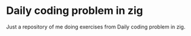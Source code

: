 # Daily coding problem in zig
Just a repository of me doing exercises from Daily coding problem in zig.
